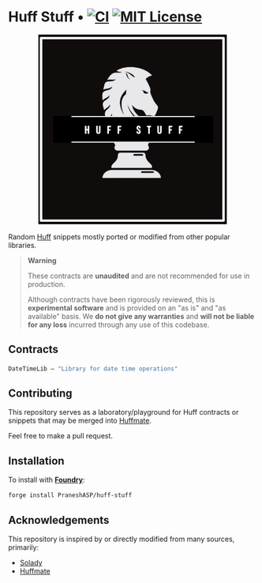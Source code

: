 # Huff Stuff  • [![CI][ci-shield]][ci-url] [![MIT License][license-shield]][license-url]

<p align="center">
  <img src="./assets/logo.png" alt="huff-stuff-logo" />
</p>



Random [Huff](https://docs.huff.sh) snippets mostly ported or modified from other popular libraries.


> **Warning**
>
> These contracts are **unaudited** and are not recommended for use in production.
>
> Although contracts have been rigorously reviewed, this is **experimental software** and is provided on an "as is" and "as available" basis.
> We **do not give any warranties** and **will not be liable for any loss** incurred through any use of this codebase.

## Contracts

```ml
DateTimeLib — "Library for date time operations"
```

## Contributing

This repository serves as a laboratory/playground for Huff contracts or snippets that may be merged into [Huffmate](https://github.com/pentagon-xyz/huffmate).

Feel free to make a pull request.

## Installation

To install with [**Foundry**](https://github.com/gakonst/foundry):

```sh
forge install PraneshASP/huff-stuff
``` 

## Acknowledgements

This repository is inspired by or directly modified from many sources, primarily:

- [Solady](https://github.com/vectorized/solady)
- [Huffmate](https://github.com/pentogon-xyz/huffmate)

 

[ci-shield]: https://github.com/PraneshASP/huff-stuff/actions/workflows/ci.yaml/badge.svg
[ci-url]: https://github.com/PraneshASP/huff-stuff/actions/workflows/ci.yml

[license-shield]: https://img.shields.io/badge/License-MIT-orange.svg
[license-url]: https://github.com/PraneshASP/huff-stuff/blob/main/LICENSE
